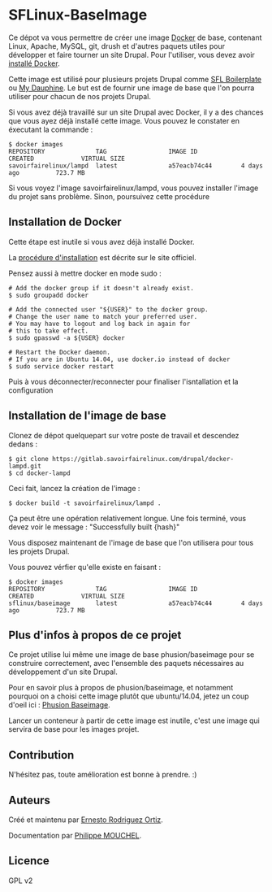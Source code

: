 SFLinux-BaseImage
=================

Ce dépot va vous permettre de créer une image [Docker](http://docker.io) de base, contenant Linux, Apache, MySQL, git, drush et d'autres paquets utiles pour développer et faire tourner un site Drupal. Pour l'utiliser, vous devez avoir [installé Docker](http://www.docker.io/gettingstarted/).

Cette image est utilisé pour plusieurs projets Drupal comme [SFL Boilerplate](https://gitlab.savoirfairelinux.com/drupal/sfl-boilerplate) ou [My Dauphine](https://gitlab.savoirfairelinux.com/paris-dauphine/dauphine-espace-etudiant). Le but est de fournir une image de base que l'on pourra utiliser pour chacun de nos projets Drupal.

Si vous avez déjà travaillé sur un site Drupal avec Docker, il y a des chances que vous ayez déjà installé cette image. Vous pouvez le constater en éxecutant la commande :

    $ docker images
    REPOSITORY              TAG                 IMAGE ID            CREATED             VIRTUAL SIZE
    savoirfairelinux/lampd  latest              a57eacb74c44        4 days ago          723.7 MB

Si vous voyez l'image savoirfairelinux/lampd, vous pouvez installer l'image du projet sans problème. Sinon, poursuivez cette procédure

Installation de Docker
----------------------

Cette étape est inutile si vous avez déjà installé Docker.

La [procédure d'installation](https://docs.docker.com/installation) est décrite sur le site officiel.

Pensez aussi à mettre docker en mode sudo :

    # Add the docker group if it doesn't already exist.
    $ sudo groupadd docker

    # Add the connected user "${USER}" to the docker group.
    # Change the user name to match your preferred user.
    # You may have to logout and log back in again for
    # this to take effect.
    $ sudo gpasswd -a ${USER} docker

    # Restart the Docker daemon.
    # If you are in Ubuntu 14.04, use docker.io instead of docker
    $ sudo service docker restart

Puis à vous déconnecter/reconnecter pour finaliser l'isntallation et la configuration

Installation de l'image de base
-------------------------------

Clonez de dépot quelquepart sur votre poste de travail et descendez dedans :

    $ git clone https://gitlab.savoirfairelinux.com/drupal/docker-lampd.git
    $ cd docker-lampd

Ceci fait, lancez la création de l'image :

    $ docker build -t savoirfairelinux/lampd .

Ça peut être une opération relativement longue. Une fois terminé, vous devez voir le message : "Successfully built {hash}"

Vous disposez maintenant de l'image de base que l'on utilisera pour tous les projets Drupal.

Vous pouvez vérfier qu'elle existe en faisant :


    $ docker images
    REPOSITORY              TAG                 IMAGE ID            CREATED             VIRTUAL SIZE
    sflinux/baseimage       latest              a57eacb74c44        4 days ago          723.7 MB

Plus d'infos à propos de ce projet
----------------------------------

Ce projet utilise lui même une image de base phusion/baseimage pour se construire correctement, avec l'ensemble des paquets nécessaires au développement d'un site Drupal.

Pour en savoir plus à propos de phusion/baseimage, et notamment pourquoi on a choisi cette image plutôt que ubuntu/14.04, jetez un coup d'oeil ici : [Phusion Baseimage](https://registry.hub.docker.com/u/phusion/baseimage/).

Lancer un conteneur à partir de cette image est inutile, c'est une image qui servira de base pour les images projet.


Contribution
------------

N'hésitez pas, toute amélioration est bonne à prendre. :)


Auteurs
-------

Créé et maintenu par [Ernesto Rodriguez Ortiz](ernesto.rodriguezortiz@savoirfairelinux.com).

Documentation par [Philippe MOUCHEL](philippe.mouchel@savoirfairelinux.com).

Licence
-------

GPL v2

